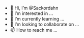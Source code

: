 - 👋 Hi, I’m @Sackordahn
- 👀 I’m interested in ...
- 🌱 I’m currently learning ...
- 💞️ I’m looking to collaborate on ...
- 📫 How to reach me ...

<!---
Sackordahn/Sackordahn is a ✨ special ✨ repository because its `README.md` (this file) appears on your GitHub profile.
You can click the Preview link to take a look at your changes.
--->
